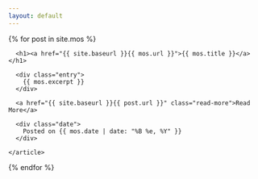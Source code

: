 ```yaml
---
layout: default
---
```


<div class="mos">
  {% for post in site.mos %}
    <article class="mos">

      <h1><a href="{{ site.baseurl }}{{ mos.url }}">{{ mos.title }}</a></h1>

      <div class="entry">
        {{ mos.excerpt }}
      </div>
      
      <a href="{{ site.baseurl }}{{ post.url }}" class="read-more">Read More</a>
      
      <div class="date">
        Posted on {{ mos.date | date: "%B %e, %Y" }}
      </div>
      
    </article>
  {% endfor %}
</div>

